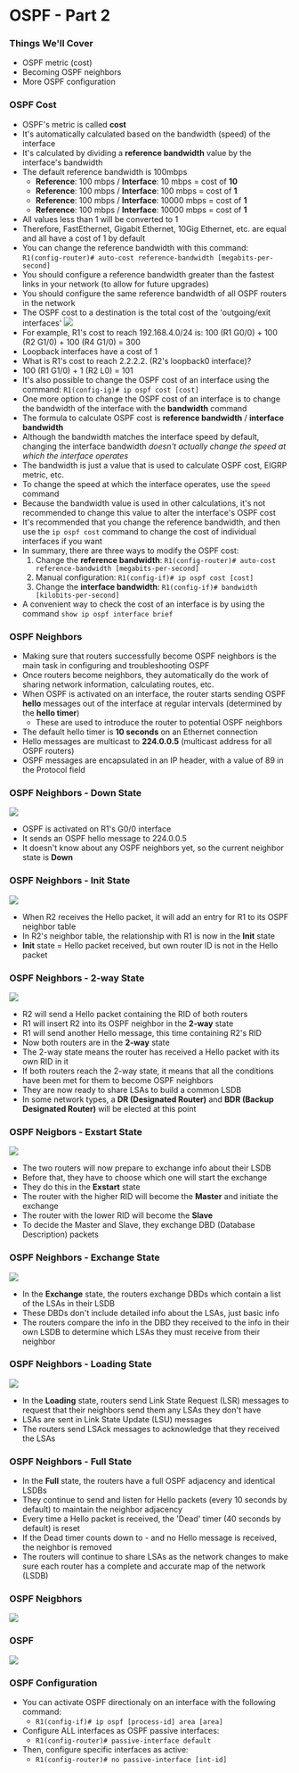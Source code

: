 # OSPF - Part 2
### Things We'll Cover
- OSPF metric (cost)
- Becoming OSPF neighbors
- More OSPF configuration
### OSPF Cost
- OSPF's metric is called **cost**
- It's automatically calculated based on the bandwidth (speed) of the interface
- It's calculated by dividing a **reference bandwidth** value by the interface's bandwidth
- The default reference bandwidth is 100mbps
	- **Reference**: 100 mbps / **Interface**: 10 mbps = cost of **10**
	- **Reference**: 100 mbps / **Interface**: 100 mbps = cost of **1**
	- **Reference**: 100 mbps / **Interface**: 10000 mbps = cost of **1**
	- **Reference**: 100 mbps / **Interface**: 10000 mbps = cost of **1**
- All values less than 1 will be converted to 1
- Therefore, FastEthernet, Gigabit Ethernet, 10Gig Ethernet, etc. are equal and all have a cost of 1 by default
- You can change the reference bandwidth with this command: `R1(config-router)# auto-cost reference-bandwidth [megabits-per-second]`
- You should configure a reference bandwidth greater than the fastest links in your network (to allow for future upgrades)
- You should configure the same reference bandwidth of all OSPF routers in the network
- The OSPF cost to a destination is the total cost of the 'outgoing/exit interfaces'
![](attachments/7073d0c68044cbcb6b4cfee46c275f32.png)
- For example, R1's cost to reach 192.168.4.0/24 is: 100 (R1 G0/0) + 100 (R2 G1/0) + 100 (R4 G1/0) = 300
- Loopback interfaces have a cost of 1
- What is R1's cost to reach 2.2.2.2. (R2's loopback0 interface)?
- 100 (R1 G1/0) + 1 (R2 L0) = 101
- It's also possible to change the OSPF cost of an interface using the command: `R1(config-ig)# ip ospf cost [cost]`
- One more option to change the OSPF cost of an interface is to change the bandwidth of the interface with the **bandwidth** command
- The formula to calculate OSPF cost is **reference bandwidth** / **interface bandwidth**
- Although the bandwidth matches the interface speed by default, changing the interface bandwidth *doesn't actually change the speed at which the interface operates*
- The bandwidth is just a value that is used to calculate OSPF cost, EIGRP metric, etc.
- To change the speed at which the interface operates, use the `speed` command
- Because the bandwidth value is used in other calculations, it's not recommended to change this value to alter the interface's OSPF cost
- It's recommended that you change the reference bandwidth, and then use the `ip ospf cost` command to change the cost of individual interfaces if you want
- In summary, there are three ways to modify the OSPF cost:
	1. Change the **reference bandwidth**: `R1(config-router)# auto-cost reference-bandwidth [megabits-per-second]`
	2. Manual configuration: `R1(config-if)# ip ospf cost [cost]`
	3. Change the **interface bandwidth**: `R1(config-if)# bandwidth [kilobits-per-second]`
- A convenient way to check the cost of an interface is by using the command `show ip ospf interface brief`
### OSPF Neighbors
- Making sure that routers successfully become OSPF neighbors is the main task in configuring and troubleshooting OSPF
- Once routers become neighbors, they automatically do the work of sharing network information, calculating routes, etc.
- When OSPF is activated on an interface, the router starts sending OSPF **hello** messages out of the interface at regular intervals (determined by the **hello timer**)
	- These are used to introduce the router to potential OSPF neighbors
- The default hello timer is **10 seconds** on an Ethernet connection
- Hello messages are multicast to **224.0.0.5** (multicast address for all OSPF routers)
- OSPF messages are encapsulated in an IP header, with a value of 89 in the Protocol field
### OSPF Neighbors - Down State
![](attachments/0e6c9fa8e47fb2269a6a6d29729383ff.png)
- OSPF is activated on R1's G0/0 interface
- It sends an OSPF hello message to 224.0.0.5
- It doesn't know about any OSPF neighbors yet, so the current neighbor state is **Down**
### OSPF Neighbors - Init State
![](attachments/ee25202ee956efa9ce428622221d2073.png)
- When R2 receives the Hello packet, it will add an entry for R1 to its OSPF neighbor table
- In R2's neighbor table, the relationship with R1 is now in the **Init** state
- **Init** state = Hello packet received, but own router ID is not in the Hello packet
### OSPF Neighbors - 2-way State
![](attachments/179921a7735cf1c9b07f4064c3dbc025.png)
- R2 will send a Hello packet containing the RID of both routers
- R1 will insert R2 into its OSPF neighbor in the **2-way** state
- R1 will send another Hello message, this time containing R2's RID
- Now both routers are in the **2-way** state
- The 2-way state means the router has received a Hello packet with its own RID in it
- If both routers reach the 2-way state, it means that all the conditions have been met for them to become OSPF neighbors
- They are now ready to share LSAs to build a common LSDB
- In some network types, a **DR (Designated Router)** and **BDR (Backup Designated Router)** will be elected at this point
### OSPF Neigbors - Exstart State
![](attachments/4d513fa890845ac8064bf4efa8d2ba20.png)
- The two routers will now prepare to exchange info about their LSDB
- Before that, they have to choose which one will start the exchange
- They do this in the **Exstart** state
- The router with the higher RID will become the **Master** and initiate the exchange
- The router with the lower RID will become the **Slave**
- To decide the Master and Slave, they exchange DBD (Database Description) packets
### OSPF Neighbors - Exchange State
![](attachments/d7bb4c135abbaf26c6acfb44849778b1.png)
- In the **Exchange** state, the routers exchange DBDs which contain a list of the LSAs in their LSDB
- These DBDs don't include detailed info about the LSAs, just basic info
- The routers compare the info in the DBD they received to the info in their own LSDB to determine which LSAs they must receive from their neighbor
### OSPF Neighbors - Loading State
![](attachments/26a66b33cfcb0dd04b70c13658de5fb3.png)
- In the **Loading** state, routers send Link State Request (LSR) messages to request that their neighbors send them any LSAs they don't have
- LSAs are sent in Link State Update (LSU) messages
- The routers send LSAck messages to acknowledge that they received the LSAs
### OSPF Neighbors - Full State
- In the **Full** state, the routers have a full OSPF adjacency and identical LSDBs
- They continue to send and listen for Hello packets (every 10 seconds by default) to maintain the neighbor adjacency
- Every time a Hello packet is received, the 'Dead' timer (40 seconds by default) is reset
- If the Dead timer counts down to - and no Hello message is received, the neighbor is removed
- The routers will continue to share LSAs as the network changes to make sure each router has a complete and accurate map of the network (LSDB)
### OSPF Neigbhors
![](attachments/6cd74cbf693836ae8984f130a0075465.png)
### OSPF
![](attachments/a637effa9786cb1b66d13f3b98a1e18c.png)
### OSPF Configuration
- You can activate OSPF directionaly on an interface with the following command:
	- `R1(config-if)# ip ospf [process-id] area [area]`
- Configure ALL interfaces as OSPF passive interfaces:
	- `R1(config-router)# passive-interface default`
- Then, configure specific interfaces as active:
	- `R1(config-router)# no passive-interface [int-id]`